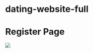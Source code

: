 # dating-website-full

<h1>Register Page</h1>

<img src="https://i.ibb.co/0MV3mqH/Screenshot-18.png">

